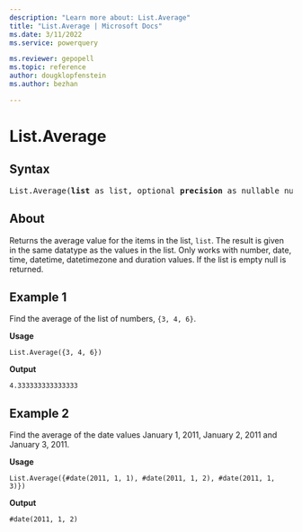 ```yaml
---
description: "Learn more about: List.Average"
title: "List.Average | Microsoft Docs"
ms.date: 3/11/2022
ms.service: powerquery

ms.reviewer: gepopell
ms.topic: reference
author: dougklopfenstein
ms.author: bezhan

---
```

# List.Average

## Syntax

<pre>
List.Average(<b>list</b> as list, optional <b>precision</b> as nullable number) as any 
</pre>
  
## About

Returns the average value for the items in the list, `list`. The result is given in the same datatype as the values in the list. Only works with number, date, time, datetime, datetimezone and duration values. If the list is empty null is returned.

## Example 1

Find the average of the list of numbers, `{3, 4, 6}`.

**Usage**

```powerquery-m
List.Average({3, 4, 6})
```

**Output**

`4.333333333333333`

## Example 2

Find the average of the date values January 1, 2011, January 2, 2011 and January 3, 2011.

**Usage**

```powerquery-m
List.Average({#date(2011, 1, 1), #date(2011, 1, 2), #date(2011, 1, 3)})
```

**Output**

`#date(2011, 1, 2)`

